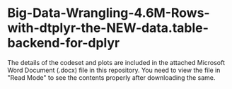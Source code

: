 # Big-Data-Wrangling-4.6M-Rows-with-dtplyr-the-NEW-data.table-backend-for-dplyr

The details of the codeset and plots are included in the attached Microsoft Word Document (.docx) file in this repository. 
You need to view the file in "Read Mode" to see the contents properly after downloading the same.
